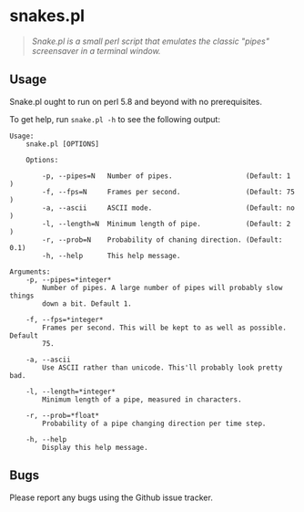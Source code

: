 # snakes.pl

> *Snake.pl is a small perl script that emulates the classic "pipes" screensaver
in a terminal window.*

## Usage

Snake.pl ought to run on perl 5.8 and beyond with no prerequisites.

To get help, run `snake.pl -h` to see the following output:

```
Usage:
    snake.pl [OPTIONS]

    Options:

        -p, --pipes=N   Number of pipes.                  (Default: 1  )
        -f, --fps=N     Frames per second.                (Default: 75 )
        -a, --ascii     ASCII mode.                       (Default: no )
        -l, --length=N  Minimum length of pipe.           (Default: 2  )
        -r, --prob=N    Probability of chaning direction. (Default: 0.1)
        -h, --help      This help message.

Arguments:
    -p, --pipes=*integer*
        Number of pipes. A large number of pipes will probably slow things
        down a bit. Default 1.

    -f, --fps=*integer*
        Frames per second. This will be kept to as well as possible. Default
        75.

    -a, --ascii
        Use ASCII rather than unicode. This'll probably look pretty bad.

    -l, --length=*integer*
        Minimum length of a pipe, measured in characters.

    -r, --prob=*float*
        Probability of a pipe changing direction per time step.

    -h, --help
        Display this help message.
```

## Bugs

Please report any bugs using the Github issue tracker.
